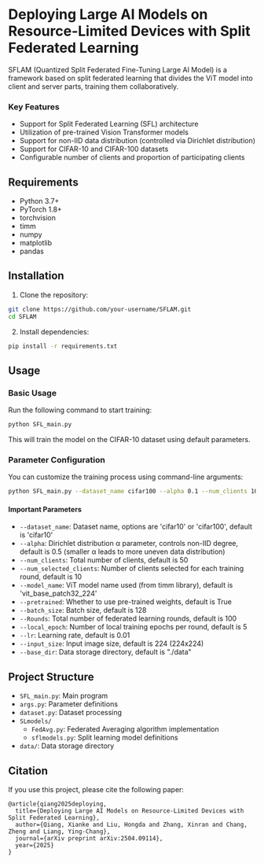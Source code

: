 # Deploying Large AI Models on Resource-Limited Devices with Split Federated Learning

SFLAM (Quantized Split Federated Fine-Tuning Large AI Model) is a framework based on split federated learning that divides the ViT model into client and server parts, training them collaboratively. 

### Key Features

- Support for Split Federated Learning (SFL) architecture
- Utilization of pre-trained Vision Transformer models
- Support for non-IID data distribution (controlled via Dirichlet distribution)
- Support for CIFAR-10 and CIFAR-100 datasets
- Configurable number of clients and proportion of participating clients

## Requirements

- Python 3.7+
- PyTorch 1.8+
- torchvision
- timm
- numpy
- matplotlib
- pandas

## Installation

1. Clone the repository:

```bash
git clone https://github.com/your-username/SFLAM.git
cd SFLAM
```

2. Install dependencies:

```bash
pip install -r requirements.txt
```

## Usage

### Basic Usage

Run the following command to start training:

```bash
python SFL_main.py
```

This will train the model on the CIFAR-10 dataset using default parameters.

### Parameter Configuration

You can customize the training process using command-line arguments:

```bash
python SFL_main.py --dataset_name cifar100 --alpha 0.1 --num_clients 100 --num_selected_clients 20 --Rounds 200 --local_epoch 10
```

#### Important Parameters

- `--dataset_name`: Dataset name, options are 'cifar10' or 'cifar100', default is 'cifar10'
- `--alpha`: Dirichlet distribution α parameter, controls non-IID degree, default is 0.5 (smaller α leads to more uneven data distribution)
- `--num_clients`: Total number of clients, default is 50
- `--num_selected_clients`: Number of clients selected for each training round, default is 10
- `--model_name`: ViT model name used (from timm library), default is 'vit_base_patch32_224'
- `--pretrained`: Whether to use pre-trained weights, default is True
- `--batch_size`: Batch size, default is 128
- `--Rounds`: Total number of federated learning rounds, default is 100
- `--local_epoch`: Number of local training epochs per round, default is 5
- `--lr`: Learning rate, default is 0.01
- `--input_size`: Input image size, default is 224 (224x224)
- `--base_dir`: Data storage directory, default is "./data"

## Project Structure

- `SFL_main.py`: Main program
- `args.py`: Parameter definitions
- `dataset.py`: Dataset processing
- `SLmodels/`
  - `FedAvg.py`: Federated Averaging algorithm implementation
  - `sflmodels.py`: Split learning model definitions
- `data/`: Data storage directory

## Citation

If you use this project, please cite the following paper:

```
@article{qiang2025deploying,
  title={Deploying Large AI Models on Resource-Limited Devices with Split Federated Learning},
  author={Qiang, Xianke and Liu, Hongda and Zhang, Xinran and Chang, Zheng and Liang, Ying-Chang},
  journal={arXiv preprint arXiv:2504.09114},
  year={2025}
}
```
